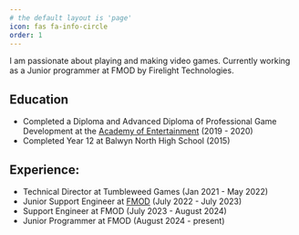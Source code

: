 ```yaml
---
# the default layout is 'page'
icon: fas fa-info-circle
order: 1
---
```


I am passionate about playing and making video games. Currently working as a Junior programmer at FMOD by Firelight Technologies.

## Education
- Completed a Diploma and Advanced Diploma of Professional Game Development at the [Academy of Entertainment](https://aie.edu.au/) (2019 - 2020)
- Completed Year 12 at Balwyn North High School (2015)

## Experience:
- Technical Director at Tumbleweed Games (Jan 2021 - May 2022)
- Junior Support Engineer at [FMOD](https://www.fmod.com/) (July 2022 - July 2023)
- Support Engineer at FMOD (July 2023 - August 2024)
- Junior Programmer at FMOD (August 2024 - present)